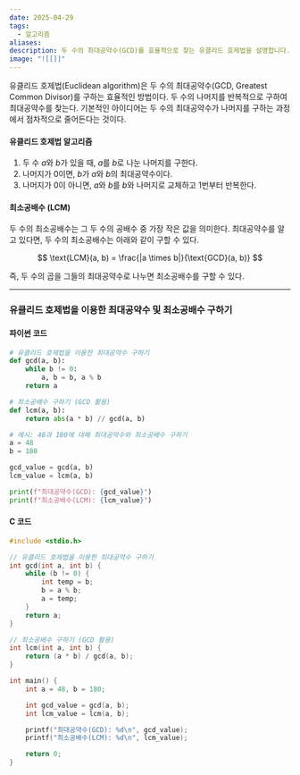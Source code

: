 ```yaml
---
date: 2025-04-29
tags:
  - 알고리즘
aliases:
description: 두 수의 최대공약수(GCD)를 효율적으로 찾는 유클리드 호제법을 설명합니다. 알고리즘의 원리를 알아보고, 이를 활용해 최소공배수(LCM)를 구하는 방법까지 파이썬과 C언어 코드 예제와 함께 제공합니다.
image: "![[]]"
---
```

유클리드 호제법(Euclidean algorithm)은 두 수의 최대공약수(GCD, Greatest Common Divisor)를 구하는 효율적인 방법이다. 두 수의 나머지를 반복적으로 구하여 최대공약수를 찾는다. 기본적인 아이디어는 두 수의 최대공약수가 나머지를 구하는 과정에서 점차적으로 줄어든다는 것이다.

#### 유클리드 호제법 알고리즘

1. 두 수 $a$와 $b$가 있을 때, $a$를 $b$로 나눈 나머지를 구한다.
2. 나머지가 0이면, $b$가 $a$와 $b$의 최대공약수이다.
3. 나머지가 0이 아니면, $a$와 $b$를 $b$와 나머지로 교체하고 1번부터 반복한다.

#### 최소공배수 (LCM)

두 수의 최소공배수는 그 두 수의 공배수 중 가장 작은 값을 의미한다. 최대공약수를 알고 있다면, 두 수의 최소공배수는 아래와 같이 구할 수 있다.

$$
\text{LCM}(a, b) = \frac{|a \times b|}{\text{GCD}(a, b)}
$$

즉, 두 수의 곱을 그들의 최대공약수로 나누면 최소공배수를 구할 수 있다.

---

### 유클리드 호제법을 이용한 최대공약수 및 최소공배수 구하기

#### 파이썬 코드

```python
# 유클리드 호제법을 이용한 최대공약수 구하기
def gcd(a, b):
    while b != 0:
        a, b = b, a % b
    return a

# 최소공배수 구하기 (GCD 활용)
def lcm(a, b):
    return abs(a * b) // gcd(a, b)

# 예시: 48과 180에 대해 최대공약수와 최소공배수 구하기
a = 48
b = 180

gcd_value = gcd(a, b)
lcm_value = lcm(a, b)

print(f"최대공약수(GCD): {gcd_value}")
print(f"최소공배수(LCM): {lcm_value}")

```

#### C 코드
```C
#include <stdio.h>

// 유클리드 호제법을 이용한 최대공약수 구하기
int gcd(int a, int b) {
    while (b != 0) {
        int temp = b;
        b = a % b;
        a = temp;
    }
    return a;
}

// 최소공배수 구하기 (GCD 활용)
int lcm(int a, int b) {
    return (a * b) / gcd(a, b);
}

int main() {
    int a = 48, b = 180;

    int gcd_value = gcd(a, b);
    int lcm_value = lcm(a, b);

    printf("최대공약수(GCD): %d\n", gcd_value);
    printf("최소공배수(LCM): %d\n", lcm_value);

    return 0;
}
```

